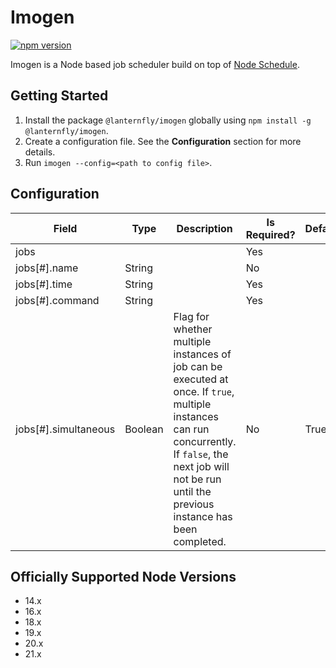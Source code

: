 # Imogen

[![npm version](https://img.shields.io/npm/v/@lanternfly/imogen.svg?style=flat)](https://www.npmjs.com/package/@lanternfly/imogen)

Imogen is a Node based job scheduler build on top of [Node Schedule](https://www.npmjs.com/package/node-schedule).

## Getting Started

1. Install the package `@lanternfly/imogen` globally using `npm install -g @lanternfly/imogen`.
2. Create a configuration file. See the **Configuration** section for more details.
3. Run `imogen --config=<path to config file>`.

## Configuration

| Field              | Type    | Description                                                                                                                                                                                                      | Is Required? | Default |
|--------------------|---------|------------------------------------------------------------------------------------------------------------------------------------------------------------------------------------------------------------------|--------------|---------|
| jobs               |         |                                                                                                                                                                                                                  | Yes          |         |
| jobs[#].name       | String  |                                                                                                                                                                                                                  | No           |         |
| jobs[#].time       | String  |                                                                                                                                                                                                                  | Yes          |         |
| jobs[#].command    | String  |                                                                                                                                                                                                                  | Yes          |         |
| jobs[#].simultaneous | Boolean | Flag for whether multiple instances of job can be executed at once. If `true`, multiple instances can run concurrently. If `false`, the next job will not be run until the previous instance has been completed. | No           | True    |

## Officially Supported Node Versions

- 14.x
- 16.x
- 18.x
- 19.x
- 20.x
- 21.x